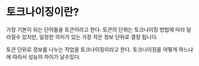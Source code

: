 # 토크나이징이란?
가장 기본이 되는 단어들을 토큰이라고 한다. 토큰의 단위는 토크나이징 방법에 따라 달라질수 있지만, 일정한 의미가 있는 가장 작은 정보 단위로 결정 됩니다.

토큰 단위로 정보를 나누는 작업을 토크나이징이라고 한다. 토크나이징을 어떻게 하느냐에 따라서 성능의 차이가 날수있다.
